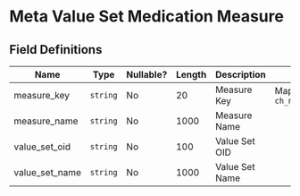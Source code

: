 # Meta Value Set Medication Measure

## Field Definitions

| Name | Type | Nullable? | Length | Description | Values |
| --- | --- | --- | --- | --- | --- |
| measure_key | `string` | No | 20 | Measure Key | Maps to `ch_meta_measure` |
| measure_name | `string` | No | 1000 | Measure Name |  |
| value_set_oid | `string` | No | 100 | Value Set OID |  |
| value_set_name | `string` | No | 1000 | Value Set Name |  |